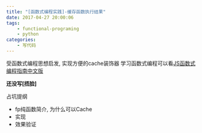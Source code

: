 ```yaml
---
title: "[函数式编程实践]-缓存函数执行结果"
date: 2017-04-27 20:00:06
tags:
    - functional-programing
    - python
categories:
    - 写代码
---
```


受函数式编程思想启发, 实现方便的cache装饰器
学习函数式编程可以看[JS函数式编程指南中文版](https://github.com/llh911001/mostly-adequate-guide-chinese)

**还没写[捂脸]**

<!-- more -->

占坑提纲
+ fp纯函数简介, 为什么可以Cache
+ 实现
+ 效果验证
